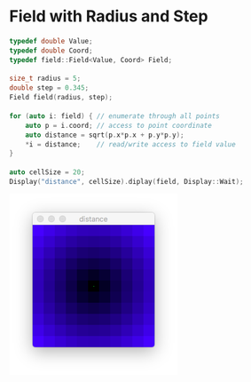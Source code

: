# Field with Radius and Step

```C++
typedef double Value;
typedef double Coord;
typedef field::Field<Value, Coord> Field;

size_t radius = 5;
double step = 0.345;
Field field(radius, step);

for (auto i: field) { // enumerate through all points 
    auto p = i.coord; // access to point coordinate
    auto distance = sqrt(p.x*p.x + p.y*p.y);
    *i = distance;    // read/write access to field value
}

auto cellSize = 20;
Display("distance", cellSize).diplay(field, Display::Wait);
```

![](https://github.com/nut-code-monkey/field/blob/master/Screen%20Shot.png?raw=true)
